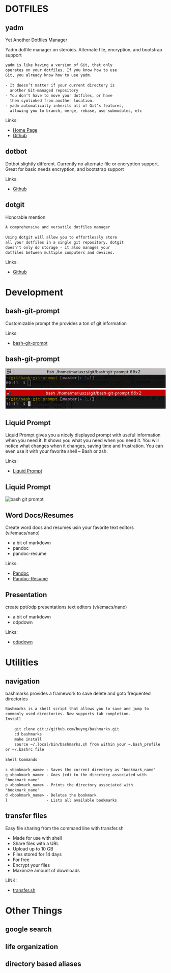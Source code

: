 # DOTFILES

## yadm

Yet Another Dotfiles Manager

Yadm dotfile manager on steroids. Alternate file,
encryption, and bootstrap support

~~~
yadm is like having a version of Git, that only
operates on your dotfiles. If you know how to use
Git, you already know how to use yadm.

- It doesn’t matter if your current directory is
  another Git-managed repository
- You don’t have to move your dotfiles, or have
  them symlinked from another location.
- yadm automatically inherits all of Git’s features,
  allowing you to branch, merge, rebase, use submodules, etc
~~~

Links:
- [Home Page](https://thelocehiliosan.github.io/yadm/)
- [Github](https://github.com/TheLocehiliosan/yadm)


## dotbot

Dotbot slightly different. Currently no alternate
file or encryption support. Great for basic needs
encryption, and bootstrap support

Links:
- [Github](https://github.com/anishathalye/dotbot)

## dotgit

Honorable mention 

~~~
A comprehensive and versatile dotfiles manager

Using dotgit will allow you to effortlessly store
all your dotfiles in a single git repository. dotgit
doesn't only do storage - it also manages your
dotfiles between multiple computers and devices.
~~~

Links:
- [Github](https://github.com/Cube777/dotgit)


# Development

## bash-git-prompt

Customizable prompt the provides a ton of git information

Links:
- [bash-git-prompt](https://github.com/magicmonty/bash-git-prompt)


## bash-git-prompt

![bash git prompt](https://github.com/magicmonty/bash-git-prompt/raw/master/gitprompt.png)

## Liquid Prompt

Liquid Prompt gives you a nicely displayed prompt
with useful information when you need it. It shows
you what you need when you need it. You will notice
what changes when it changes, saving time and
frustration. You can even use it with your favorite
shell – Bash or zsh.

Links:
- [Liquid Prompt](https://github.com/nojhan/liquidprompt)

## Liquid Prompt
![bash git prompt](https://camo.githubusercontent.com/945fb4cf2370746492805f5b8fbc0c3c462e486f/68747470733a2f2f7261772e6769746875622e636f6d2f6e6f6a68616e2f6c697175696470726f6d70742f6d61737465722f64656d6f2e706e67)

## Word Docs/Resumes

Create word docs and resumes usin your favorite
text editors (vi/emacs/nano)

- a bit of markdown
- pandoc
- pandoc-resume

Links:
- [Pandoc](http://pandoc.org)
- [Pandoc-Resume](https://mszep.github.io/pandoc_resume/)


## Presentation

create ppt/odp presentations text editors (vi/emacs/nano)

- a bit of markdown
- odpdown

Links:
- [odpdown](https://github.com/thorstenb/odpdown)


# Utilities

## navigation

bashmarks provides a framework to save delete and
goto frequented directories

~~~
Bashmarks is a shell script that allows you to save and jump to commonly used directories. Now supports tab completion.
Install

    git clone git://github.com/huyng/bashmarks.git
    cd bashmarks
    make install
    source ~/.local/bin/bashmarks.sh from within your ~.bash_profile or ~/.bashrc file

Shell Commands

s <bookmark_name> - Saves the current directory as "bookmark_name"
g <bookmark_name> - Goes (cd) to the directory associated with "bookmark_name"
p <bookmark_name> - Prints the directory associated with "bookmark_name"
d <bookmark_name> - Deletes the bookmark
l                 - Lists all available bookmarks
~~~



## transfer files

Easy file sharing from the command line with transfer.sh

- Made for use with shell
- Share files with a URL
- Upload up to 10 GB
- Files stored for 14 days
- For free
- Encrypt your files
- Maximize amount of downloads

LINK: 
- [transfer.sh](https://transfer.sh)


# Other Things

## google search

## life organization

## directory based aliases

